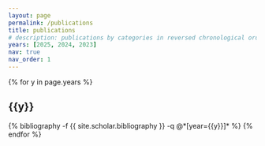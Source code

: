 ```yaml
---
layout: page
permalink: /publications
title: publications
# description: publications by categories in reversed chronological order. generated by jekyll-scholar.
years: [2025, 2024, 2023]
nav: true
nav_order: 1
---
```

<!-- _pages/publications.md -->
<div class="publications">

{% for y in page.years %}
  <h2 class="year">{{y}}</h2>
  {% bibliography -f {{ site.scholar.bibliography }} -q @*[year={{y}}]* %}
{% endfor %}

</div>
